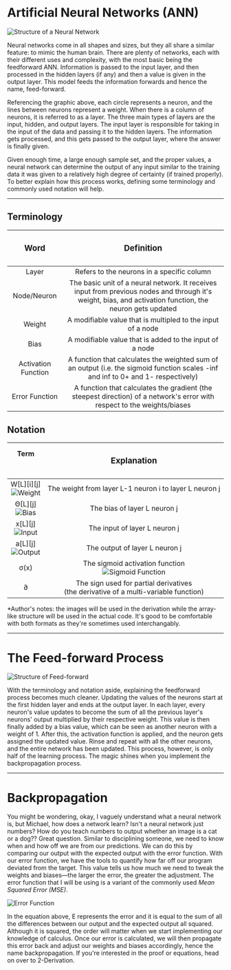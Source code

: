 # Artificial Neural Networks (ANN)

![Structure of a Neural Network](https://i.imgur.com/zYBMAV1.png)

Neural networks come in all shapes and sizes, but they all share a similar feature: to mimic the human brain. There are plenty of networks, each with their different uses and complexity, with the most basic being the feedforward ANN. Information is passed to the input layer, and then processed in the hidden layers (if any) and then a value is given in the output layer. This model feeds the information forwards and hence the name, feed-forward.

Referencing the graphic above, each circle represents a neuron, and the lines between neurons represent a weight. When there is a column of neurons, it is referred to as a layer. The three main types of layers are the input, hidden, and output layers. The input layer is responsible for taking in the input of the data and passing it to the hidden layers. The information gets processed, and this gets passed to the output layer, where the answer is finally given.

Given enough time, a large enough sample set, and the proper values, a neural network can determine the output of any input similar to the training data it was given to a relatively high degree of certainty (if trained properly). To better explain how this process works, defining some terminology and commonly used notation will help.

--- 
<!--- <br> to create new line --->

## Terminology

| <h3>Word<h3>       |  <h3>Definition<h3>  |
|:-----------:|:------------:|
| Layer       | Refers to the neurons in a specific column|
| Node/Neuron | The basic unit of a neural network. It receives input from previous nodes and through it's weight, bias, and activation function, the neuron gets updated| 
| Weight      | A modifiable value that is multipled to the input of a node | 
| Bias        | A modifiable value that is added to the input of a node |
| Activation Function | A function that calculates the weighted sum of an output (i.e. the sigmoid function scales -inf and inf to 0+ and 1- respectively)
| Error Function | A function that calculates the gradient (the steepest direction) of a network's error with respect to the weights/biases|


## Notation

| Term<h2>    | <h3>Explanation<h3> |
|:--------------------------------:|:----------------------:|
| W[L][i][j]<br>![Weight](https://i.imgur.com/eBgXthq.png) | The weight from layer L-1 neuron i to layer L neuron j |
| Θ[L][j]<br>![Bias](https://i.imgur.com/FLdwm57.png)      | The bias of layer L neuron j |
| x[L][j]<br>![Input](https://i.imgur.com/0xPdXGE.png)     | The input of layer L neuron j |
| a[L][j]<br>![Output](https://i.imgur.com/CjyuCHE.png)    | The output of layer L neuron j |
| σ(x)   | The sigmoid activation function <br> ![Sigmoid Function](https://i.imgur.com/GpibRqI.png) |
| ∂      | The sign used for partial derivatives <br> (the derivative of a multi-variable function) |

\*Author's notes: the images will be used in the derivation while the array-like structure will be used in the actual code. It's good to be comfortable with both formats as they're sometimes used interchangably.

---

# The Feed-forward Process

![Structure of Feed-forward](https://i.imgur.com/KjiEv42.png)

With the terminology and notation aside, explaining the feedforward process becomes much cleaner. Updating the values of the neurons start at the first hidden layer and ends at the output layer. In each layer, every neuron's value updates to become the sum of all the previous layer's neurons' output multiplied by their respective weight. This value is then finally added by a bias value, which can be seen as another neuron with a weight of 1. After this, the activation function is applied, and the neuron gets assigned the updated value. Rinse and repeat with all the other neurons, and the entire network has been updated. This process, however, is only half of the learning process. The magic shines when you implement the backpropagation process.

---

# Backpropagation

You might be wondering, okay, I vaguely understand what a neural network is, but Michael, how does a network learn? Isn't a neural network just numbers? How do you teach numbers to output whether an image is a cat or a dog?? Great question. Similar to disciplining someone, we need to know when and how off we are from our predictions. We can do this by comparing our output with the expected output with the error function. With our error function, we have the tools to quantify how far off our program deviated from the target. This value tells us how much we need to tweak the weights and biases—the larger the error, the greater the adjustment. The error function that I will be using is a variant of the commonly used *Mean Squared Error (MSE)*.

![Error Function](https://i.imgur.com/sc5PBr8.png)

In the equation above, E represents the error and it is equal to the sum of all the differences between our output and the expected output all squared. Although it is squared, the order will matter when we start implementing our knowledge of calculus. Once our error is calculated, we will then propagate this error back and adjust our weights and biases accordingly, hence the name backpropagation. If you're interested in the proof or equations, head on over to 2-Derivation.